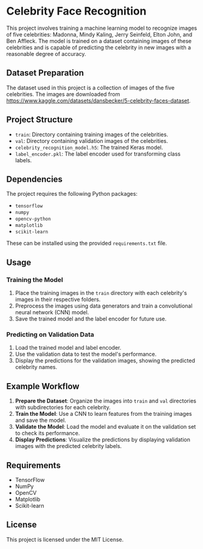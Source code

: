 # Celebrity Face Recognition

This project involves training a machine learning model to recognize images of five celebrities: Madonna, Mindy Kaling, Jerry Seinfeld, Elton John, and Ben Affleck. The model is trained on a dataset containing images of these celebrities and is capable of predicting the celebrity in new images with a reasonable degree of accuracy.

## Dataset Preparation
The dataset used in this project is a collection of images of the five celebrities. The images are downloaded from https://www.kaggle.com/datasets/dansbecker/5-celebrity-faces-dataset.
## Project Structure

- `train`: Directory containing training images of the celebrities.
- `val`: Directory containing validation images of the celebrities.
- `celebrity_recognition_model.h5`: The trained Keras model.
- `label_encoder.pkl`: The label encoder used for transforming class labels.

## Dependencies

The project requires the following Python packages:

- `tensorflow`
- `numpy`
- `opencv-python`
- `matplotlib`
- `scikit-learn`

These can be installed using the provided `requirements.txt` file.

## Usage

### Training the Model

1. Place the training images in the `train` directory with each celebrity's images in their respective folders.
2. Preprocess the images using data generators and train a convolutional neural network (CNN) model.
3. Save the trained model and the label encoder for future use.

### Predicting on Validation Data

1. Load the trained model and label encoder.
2. Use the validation data to test the model's performance.
3. Display the predictions for the validation images, showing the predicted celebrity names.

## Example Workflow

1. **Prepare the Dataset**: Organize the images into `train` and `val` directories with subdirectories for each celebrity.
2. **Train the Model**: Use a CNN to learn features from the training images and save the model.
3. **Validate the Model**: Load the model and evaluate it on the validation set to check its performance.
4. **Display Predictions**: Visualize the predictions by displaying validation images with the predicted celebrity labels.

## Requirements

- TensorFlow
- NumPy
- OpenCV
- Matplotlib
- Scikit-learn

## License

This project is licensed under the MIT License.
